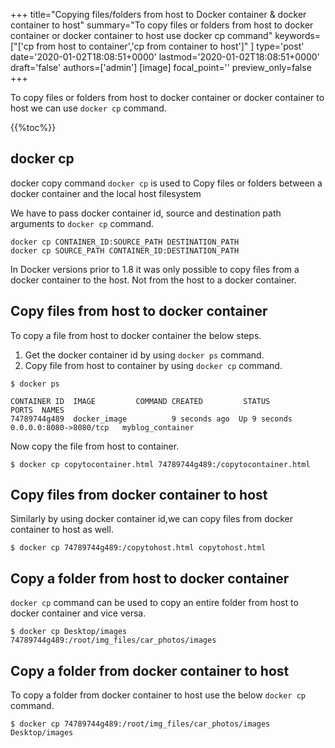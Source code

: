 +++
title="Copying files/folders from host to Docker container & docker container to host"
summary="To copy files or folders from host to docker container or docker container to host use docker cp command"
keywords=["['cp from host to container','cp from container to host']"
]
type='post'
date='2020-01-02T18:08:51+0000'
lastmod='2020-01-02T18:08:51+0000'
draft='false'
authors=['admin']
[image]
focal_point=''
preview_only=false
+++

To copy files or folders from host to docker container or docker container to host we can use `docker cp` command. 

{{%toc%}}

## **docker cp**

docker copy command `docker cp` is used to Copy files or folders between a docker container and the local host filesystem

We have to pass docker container id, source and destination path arguments to `docker cp` command.
 
```
docker cp CONTAINER_ID:SOURCE_PATH DESTINATION_PATH
docker cp SOURCE_PATH CONTAINER_ID:DESTINATION_PATH
```

In Docker versions prior to 1.8 it was only possible to copy files from a docker container to the host. Not from the host to a docker container.


## **Copy files from host to docker container**

To copy a file from host to docker container the below steps.

1. Get the docker container id by using `docker ps` command.
2. Copy file from host to container by using `docker cp` command.

```
$ docker ps

CONTAINER ID  IMAGE         COMMAND CREATED         STATUS           PORTS  NAMES
74789744g489  docker_image          9 seconds ago  Up 9 seconds    0.0.0.0:8080->8080/tcp   myblog_container

```
Now copy the file from host to container.

```
$ docker cp copytocontainer.html 74789744g489:/copytocontainer.html
```

## **Copy files from docker container to host**

Similarly by using docker container id,we can copy files from docker container to host as well. 

```
$ docker cp 74789744g489:/copytohost.html copytohost.html

```

## **Copy a folder from host to docker container**

`docker cp` command can be used to copy an entire folder from host to docker container and vice versa.

```
$ docker cp Desktop/images 74789744g489:/root/img_files/car_photos/images

```

## **Copy a folder from docker container to host**

To copy a folder from docker container to host use the below `docker cp` command.

```
$ docker cp 74789744g489:/root/img_files/car_photos/images Desktop/images 

```

